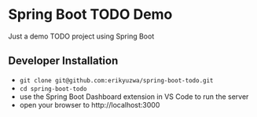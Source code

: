 # Spring Boot TODO Demo

Just a demo TODO project using Spring Boot

## Developer Installation

- `git clone git@github.com:erikyuzwa/spring-boot-todo.git`
- `cd spring-boot-todo`
- use the Spring Boot Dashboard extension in VS Code to run the server
- open your browser to http://localhost:3000

